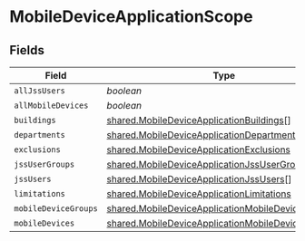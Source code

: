 # MobileDeviceApplicationScope


## Fields

| Field                                                                                                                         | Type                                                                                                                          | Required                                                                                                                      | Description                                                                                                                   |
| ----------------------------------------------------------------------------------------------------------------------------- | ----------------------------------------------------------------------------------------------------------------------------- | ----------------------------------------------------------------------------------------------------------------------------- | ----------------------------------------------------------------------------------------------------------------------------- |
| `allJssUsers`                                                                                                                 | *boolean*                                                                                                                     | :heavy_minus_sign:                                                                                                            | N/A                                                                                                                           |
| `allMobileDevices`                                                                                                            | *boolean*                                                                                                                     | :heavy_minus_sign:                                                                                                            | N/A                                                                                                                           |
| `buildings`                                                                                                                   | [shared.MobileDeviceApplicationBuildings](../../../sdk/models/shared/mobiledeviceapplicationbuildings.md)[]                   | :heavy_minus_sign:                                                                                                            | N/A                                                                                                                           |
| `departments`                                                                                                                 | [shared.MobileDeviceApplicationDepartments](../../../sdk/models/shared/mobiledeviceapplicationdepartments.md)[]               | :heavy_minus_sign:                                                                                                            | N/A                                                                                                                           |
| `exclusions`                                                                                                                  | [shared.MobileDeviceApplicationExclusions](../../../sdk/models/shared/mobiledeviceapplicationexclusions.md)                   | :heavy_minus_sign:                                                                                                            | N/A                                                                                                                           |
| `jssUserGroups`                                                                                                               | [shared.MobileDeviceApplicationJssUserGroups](../../../sdk/models/shared/mobiledeviceapplicationjssusergroups.md)[]           | :heavy_minus_sign:                                                                                                            | N/A                                                                                                                           |
| `jssUsers`                                                                                                                    | [shared.MobileDeviceApplicationJssUsers](../../../sdk/models/shared/mobiledeviceapplicationjssusers.md)[]                     | :heavy_minus_sign:                                                                                                            | N/A                                                                                                                           |
| `limitations`                                                                                                                 | [shared.MobileDeviceApplicationLimitations](../../../sdk/models/shared/mobiledeviceapplicationlimitations.md)                 | :heavy_minus_sign:                                                                                                            | N/A                                                                                                                           |
| `mobileDeviceGroups`                                                                                                          | [shared.MobileDeviceApplicationMobileDeviceGroups](../../../sdk/models/shared/mobiledeviceapplicationmobiledevicegroups.md)[] | :heavy_minus_sign:                                                                                                            | N/A                                                                                                                           |
| `mobileDevices`                                                                                                               | [shared.MobileDeviceApplicationMobileDevices](../../../sdk/models/shared/mobiledeviceapplicationmobiledevices.md)[]           | :heavy_minus_sign:                                                                                                            | N/A                                                                                                                           |